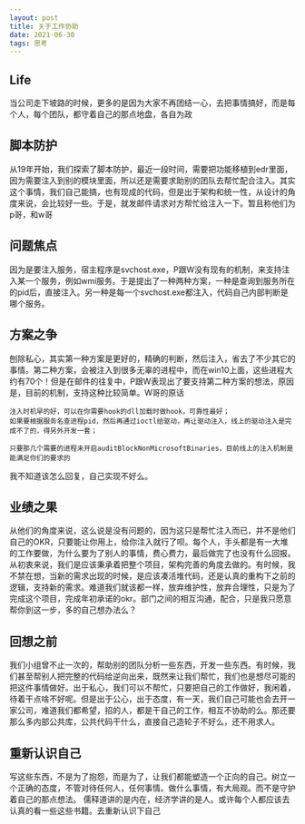 ```yaml
---
layout: post
title: 关于工作协助
date: 2021-06-30
tags: 思考  
---
```


## Life
当公司走下坡路的时候，更多的是因为大家不再团结一心，去把事情搞好，而是每个人，每个团队，都守着自己的那点地盘，各自为政


## 脚本防护
从19年开始，我们探索了脚本防护，最近一段时间，需要把功能移植到edr里面，因为需要注入到别的模块里面，所以还是需要求助别的团队去帮忙配合注入。其实这个事情，我们自己能搞，也有现成的代码，但是出于架构和统一性，从设计的角度来说，会比较好一些。于是，就发邮件请求对方帮忙给注入一下。暂且称他们为p哥，和w哥

## 问题焦点
因为是要注入服务，宿主程序是svchost.exe，P跟W没有现有的机制，来支持注入某一个服务，例如wmi服务。于是提出了一种两种方案，一种是查询到服务所在的pid后，直接注入。另一种是每一个svchost.exe都注入，代码自己内部判断是哪个服务。

## 方案之争
刨除私心，其实第一种方案是更好的，精确的判断，然后注入，省去了不少其它的事情。第二种方案，会被注入到很多无辜的进程中，而在win10上面，这些进程大约有70个！但是在邮件的往复中，P跟W表现出了要支持第二种方案的想法，原因是，目前的机制，支持这种比较简单。W哥的原话
```
注入时机早的好，可以在你需要hook的dll加载时做hook，可靠性最好；
如果要根据服务名查进程pid，然后再通过ioctl给驱动，再让驱动注入，线上的驱动注入是完成不了的，得另外开发一套；

只要那几个需要的进程未开启auditBlockNonMicrosoftBinaries，目前线上的注入机制是能满足你们的要求的
```
我不知道该怎么回复，自己实现不好么。

## 业绩之果
从他们的角度来说，这么说是没有问题的，因为这只是帮忙注入而已，并不是他们自己的OKR，只要能让你用上，给你注入就行了呗。每个人，手头都是有一大堆的工作要做，为什么要为了别人的事情，费心费力，最后做完了也没有什么回报。从初衷来说，我们是应该秉承着把整个项目，架构完善的角度去做的。有时候，我不禁在想，当新的需求出现的时候，是应该凑活堆代码，还是认真的重构下之前的逻辑，支持新的需求。难道我们就该都一样，放弃维护性，放弃合理性，只是为了完成这个项目，完成年初承诺的okr。部门之间的相互沟通，配合，只是我只愿意帮你到这一步，多的自己想办法么？

## 回想之前
我们小组曾不止一次的，帮助别的团队分析一些东西，开发一些东西。有时候，我们甚至帮别人把完整的代码给逆向出来，既然来让我们帮忙，我们也是想尽可能的把这件事情做好。出于私心，我们可以不帮忙，只要把自己的工作做好，我闲着，待着干点啥不好呢。但是出于公心，出于态度，有一天，我们自己可能也会去开一家公司，难道我们都希望，招的人，都是干自己的工作，相互不协助的么。那还要那么多内部公共库，公共代码干什么，直接自己造轮子不好么，还不用求人。

## 重新认识自己
写这些东西，不是为了抱怨，而是为了，让我们都能塑造一个正向的自己。树立一个正确的态度，不管对待任何人，任何事情。做什么事情，有大局观。而不是守护着自己的那点想法。
儒释道讲的是内在，经济学讲的是人。或许每个人都应该去认真的看一些这些书籍。去重新认识下自己